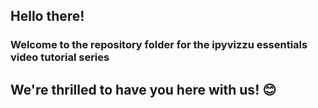 ## Hello there!
### Welcome to the repository folder for the ipyvizzu essentials video tutorial series
## We're thrilled to have you here with us! :blush:
